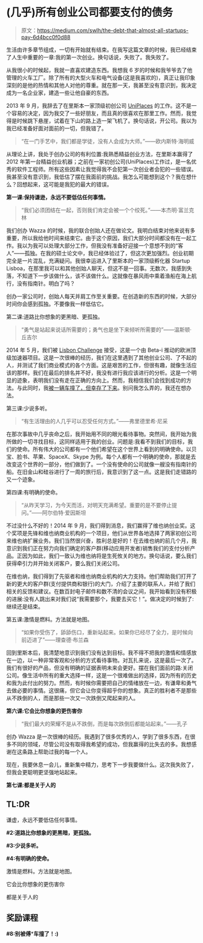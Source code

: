 # (几乎)所有创业公司都要支付的债务

> 原文：<https://medium.com/swlh/the-debt-that-almost-all-startups-pay-6d4bcc0f0d88>

生活由许多章节组成，一切有开始就有结束。在我写这篇文章的时候，我已经结束了人生中重要的一章:我的第一次创业。换句话说，失败了。我失败了。

从我很小的时候起，我就一直喜欢建造东西。我想我 6 岁的时候和我爷爷去了他管理的火车工厂。除了所有的大型火车和电气设备(这是我喜欢的)，真正让我印象深刻的是他的热情和其他人对他的尊重。就在那一天，我甚至没有意识到，我决定成为一名企业家，建造一些让他自豪的东西。

2013 年 9 月，我辞去了在里斯本一家顶级初创公司 [UniPlaces](http://www.uniplaces.com) 的工作。这不是一个容易的决定，因为我交了一些好朋友，而且真的很喜欢在那里工作。然而，我觉得是时候跳下悬崖，试着在下山的路上造一架飞机了。换句话说，开公司。我以为我已经准备好面对面前的一切，但我错了。

> “在一门手艺中，我们都是学徒，没有人会成为大师。”——欧内斯特·海明威

从理论上讲，我处于创办公司的有利位置:我熟悉精益创业方法，在里斯本赢得了 2012 年第一台精益创业机器；之前在一家初创公司(UniPlaces)工作过，是一名优秀的软件工程师。所有这些因素让我觉得我不会犯第一次创业者会犯的一些错误。我甚至没有意识到，我低估了摆在我面前的挑战。我怎么可能想到这个？我在想什么？回想起来，这可能是我犯的最大的错误。

**第一课:保持谦逊，永远不要低估任何事情。**

> “我们必须团结在一起，否则我们肯定会被一个个绞死。”——本杰明·富兰克林

我们创办 Wazza 的时候，我的联合创始人还在做论文。我明白结束对他来说有多重要，所以我给他时间来结束它。由于这个原因，我们大部分时间都没有在一起工作。我以为我可以处理大部分工作，但我没有准备好迎接一个意想不到的“客人”——孤独。在我的硕士论文中，我已经体验过了，但这次更加强烈。创业初期完全是一片混乱，充满疑问。我很幸运进入了里斯本的一家顶级孵化器 Startup Lisboa，在那里我可以和其他创始人聊天，但这不是一回事。无数次，我感到失落，不知道下一步该做什么，该不该做什么。这就像在暴风雨中乘着渔船在海上航行，没有指南针。明白了吗？

创办一家公司时，创始人每天并肩工作至关重要。在创造新的东西的时候，大部分时间你会感到孤独。不要像我一样低估它。

第二课:道路比你想象的更黑暗、更孤独。

> “勇气是站起来说话所需要的；勇气也是坐下来倾听所需要的”――温斯顿·丘吉尔

2014 年 5 月，我们被 [Lisbon Challenge](http://www.lisbon-challenge.com) 接受，这是一个由 Beta-i 推动的欧洲顶级加速器项目。这是一次很棒的经历，我们在这里遇到了其他创业公司、了不起的人，并测试了我们商业模式的各个方面。这是艰苦的工作，但很有趣，就像生活应该的那样。我们在最后的排名并不好，我没有进行我应该进行的分析。这是一个明显的迹象，表明我们没有走在正确的方向上。然而，我相信我们会找到成功的方法。与此同时，我[被一辆车撞了，但幸存了下来](/@joaovasques/there-and-back-again-8f03d529362b)。别问我怎么弄的，我还在想办法。

第三课:少说多听。

> “有生活理由的人几乎可以忍受任何方式。”——弗里德里希·尼采

在那次事故中几乎丧命之后，我开始用不同的眼光看待事物。突然间，我开始为我所做的一切寻找目标，这同样适用于我的创业。问题是:我看不到我们的目标，我们的使命。所有伟大的公司都有一个他们希望在这个世界上看到的明确使命。以贝宝、脸书、苹果、SpaceX、Skype 为例。每个人都有一个明确的使命，那就是去改变这个世界的一部分，他们做到了。一个没有使命的公司就像一艘没有指南针的船。在旧金山和硅谷进行了一周的旅行后，我意识到了这一点。这是我们走错路的又一个迹象。

第四课:有明确的使命。

> “从昨天学习，为今天而活，对明天充满希望。重要的是不要停止提问。”——阿尔伯特·爱因斯坦

不过没什么不好的！2014 年 9 月，我们得到消息，我们赢得了维也纳创业奖。这个奖项是先锋和维也纳商业机构的一个项目，他们从世界各地选择了两家初创公司来维也纳扩展业务。我们当然很兴奋，胜利总是好的！在去维也纳的前几个月，我意识到我们正在努力向我们确定的客户群(移动应用开发者)销售我们的支付分析产品。正因为如此，我们一致认为维也纳将是生死攸关的地方。换句话说，要么我们获得牵引力并开始关闭客户，要么我们关闭公司。

在维也纳，我们得到了先驱者和维也纳商业机构的大力支持。他们帮助我们打开了新的更大的客户群(支付提供商和银行)的大门，介绍了主要的联系人，并给了我们相关的反馈和建议。在数百封电子邮件和数不清的会议之间，我开始看到没有积极的进展:没有人跳出来对我们说“我需要那个，我要去买它！”。做决定的时候到了:继续还是结束。

第五课:激情是燃料。方法就是地图。

> “如果你受伤了，舔舔伤口，重新站起来。如果你已经尽了全力，是时候向前迈进了”——理查德·布兰森

回到里斯本后，我清楚地意识到我们没有达到目标。我不得不把我的激情和情感放在一边，以一种非常客观和分析的方式看待事物。对瓦扎来说，这是最后一次了。我们有很好的产品，但没有明确的证据表明未来会更好。摆在我们面前的路:关闭公司。像生活中所有的重大选择一样，这是一个很难做出的选择，因为所有的历史和我为此付出的努力。然而，有时候你需要把自己的情绪放在一边，有谦卑和勇气去做必要的事情。这很痛，但它会让你变得超乎你的想象。真正的胜利者不是那些从不跌倒的人，而是那些一次又一次跌倒又爬起来的人。

**第六课:它会比你想象的更伤害你**

> “我们最大的荣耀不是从不跌倒，而是每次跌倒后都能站起来。”——孔子

创办 Wazza 是一次很棒的经历。我遇到了很多优秀的人，学到了很多东西，在很多不同的领域，尽管公司没有取得我希望的成功，但我赢得的比失去的多。我想感谢在这条路上帮助过我的每一个人。

现在，我要休息一会儿，重新集中精力，思考下一步我要做什么。这次我失败了，但我会更聪明更坚强地站起来。

**第七课:都是关于人的**

## TL:DR

谦虚，永远不要低估任何事情。

**#2:道路比你想象的更黑暗，更孤独。**

**#3:少说多听。**

**#4:有明确的使命。**

激情是燃料。方法就是地图。

它会比你想象的更伤害你

都是关于人的

## 奖励课程

**#8:别被傅*****车撞了！:)**